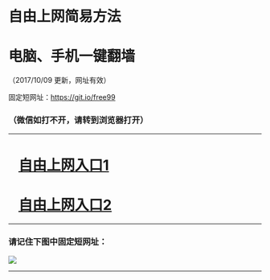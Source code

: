 ﻿# 自由上网简易方法

# 电脑、手机一键翻墙

（2017/10/09 更新，网址有效）

固定短网址：https://git.io/free99

### （微信如打不开，请转到浏览器打开）


***





# &nbsp;&nbsp; <a href="http://ft1754223955.fwq-tz-1001.info/fwqtz01.html?t=10090011868 " target="_blank">自由上网入口1</a>
# &nbsp;&nbsp; <a href="http://ft1561621127.fwq-tz-1002.info/fwqtz02.html?t=10090019476 " target="_blank">自由上网入口2</a>
***

### 请记住下图中固定短网址：

<img src="https://s3-us-west-2.amazonaws.com/fwq-1001/yjfq-20170905okok.png" /> 


***

